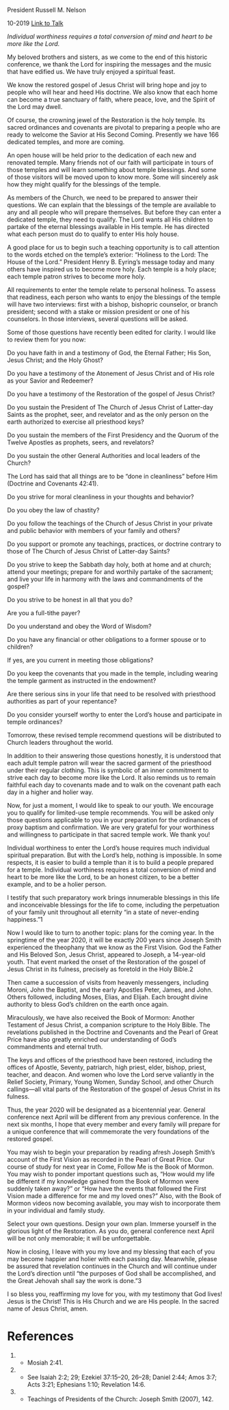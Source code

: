 President Russell M. Nelson

10-2019
[Link to Talk](https://www.churchofjesuschrist.org/study/general-conference/2019/10/57nelson?lang=eng)

_Individual worthiness requires a total conversion of mind and heart to be more like the Lord._

My beloved brothers and sisters, as we come to the end of this historic conference, we thank the Lord for inspiring the messages and the music that have edified us. We have truly enjoyed a spiritual feast.

We know the restored gospel of Jesus Christ will bring hope and joy to people who will hear and heed His doctrine. We also know that each home can become a true sanctuary of faith, where peace, love, and the Spirit of the Lord may dwell.

Of course, the crowning jewel of the Restoration is the holy temple. Its sacred ordinances and covenants are pivotal to preparing a people who are ready to welcome the Savior at His Second Coming. Presently we have 166 dedicated temples, and more are coming.

An open house will be held prior to the dedication of each new and renovated temple. Many friends not of our faith will participate in tours of those temples and will learn something about temple blessings. And some of those visitors will be moved upon to know more. Some will sincerely ask how they might qualify for the blessings of the temple.

As members of the Church, we need to be prepared to answer their questions. We can explain that the blessings of the temple are available to any and all people who will prepare themselves. But before they can enter a dedicated temple, they need to qualify. The Lord wants all His children to partake of the eternal blessings available in His temple. He has directed what each person must do to qualify to enter His holy house.



A good place for us to begin such a teaching opportunity is to call attention to the words etched on the temple’s exterior: “Holiness to the Lord: The House of the Lord.” President Henry B. Eyring’s message today and many others have inspired us to become more holy. Each temple is a holy place; each temple patron strives to become more holy.

All requirements to enter the temple relate to personal holiness. To assess that readiness, each person who wants to enjoy the blessings of the temple will have two interviews: first with a bishop, bishopric counselor, or branch president; second with a stake or mission president or one of his counselors. In those interviews, several questions will be asked.

Some of those questions have recently been edited for clarity. I would like to review them for you now:





Do you have faith in and a testimony of God, the Eternal Father; His Son, Jesus Christ; and the Holy Ghost?





Do you have a testimony of the Atonement of Jesus Christ and of His role as your Savior and Redeemer?





Do you have a testimony of the Restoration of the gospel of Jesus Christ?





Do you sustain the President of The Church of Jesus Christ of Latter-day Saints as the prophet, seer, and revelator and as the only person on the earth authorized to exercise all priesthood keys?

Do you sustain the members of the First Presidency and the Quorum of the Twelve Apostles as prophets, seers, and revelators?

Do you sustain the other General Authorities and local leaders of the Church?





The Lord has said that all things are to be “done in cleanliness” before Him (Doctrine and Covenants 42:41).

Do you strive for moral cleanliness in your thoughts and behavior?

Do you obey the law of chastity?





Do you follow the teachings of the Church of Jesus Christ in your private and public behavior with members of your family and others?





Do you support or promote any teachings, practices, or doctrine contrary to those of The Church of Jesus Christ of Latter-day Saints?





Do you strive to keep the Sabbath day holy, both at home and at church; attend your meetings; prepare for and worthily partake of the sacrament; and live your life in harmony with the laws and commandments of the gospel?





Do you strive to be honest in all that you do?





Are you a full-tithe payer?





Do you understand and obey the Word of Wisdom?





Do you have any financial or other obligations to a former spouse or to children?

If yes, are you current in meeting those obligations?





Do you keep the covenants that you made in the temple, including wearing the temple garment as instructed in the endowment?





Are there serious sins in your life that need to be resolved with priesthood authorities as part of your repentance?





Do you consider yourself worthy to enter the Lord’s house and participate in temple ordinances?





Tomorrow, these revised temple recommend questions will be distributed to Church leaders throughout the world.

In addition to their answering those questions honestly, it is understood that each adult temple patron will wear the sacred garment of the priesthood under their regular clothing. This is symbolic of an inner commitment to strive each day to become more like the Lord. It also reminds us to remain faithful each day to covenants made and to walk on the covenant path each day in a higher and holier way.

Now, for just a moment, I would like to speak to our youth. We encourage you to qualify for limited-use temple recommends. You will be asked only those questions applicable to you in your preparation for the ordinances of proxy baptism and confirmation. We are very grateful for your worthiness and willingness to participate in that sacred temple work. We thank you!

Individual worthiness to enter the Lord’s house requires much individual spiritual preparation. But with the Lord’s help, nothing is impossible. In some respects, it is easier to build a temple than it is to build a people prepared for a temple. Individual worthiness requires a total conversion of mind and heart to be more like the Lord, to be an honest citizen, to be a better example, and to be a holier person.

I testify that such preparatory work brings innumerable blessings in this life and inconceivable blessings for the life to come, including the perpetuation of your family unit throughout all eternity “in a state of never-ending happiness.”1

Now I would like to turn to another topic: plans for the coming year. In the springtime of the year 2020, it will be exactly 200 years since Joseph Smith experienced the theophany that we know as the First Vision. God the Father and His Beloved Son, Jesus Christ, appeared to Joseph, a 14-year-old youth. That event marked the onset of the Restoration of the gospel of Jesus Christ in its fulness, precisely as foretold in the Holy Bible.2

Then came a succession of visits from heavenly messengers, including Moroni, John the Baptist, and the early Apostles Peter, James, and John. Others followed, including Moses, Elias, and Elijah. Each brought divine authority to bless God’s children on the earth once again.

Miraculously, we have also received the Book of Mormon: Another Testament of Jesus Christ, a companion scripture to the Holy Bible. The revelations published in the Doctrine and Covenants and the Pearl of Great Price have also greatly enriched our understanding of God’s commandments and eternal truth.

The keys and offices of the priesthood have been restored, including the offices of Apostle, Seventy, patriarch, high priest, elder, bishop, priest, teacher, and deacon. And women who love the Lord serve valiantly in the Relief Society, Primary, Young Women, Sunday School, and other Church callings—all vital parts of the Restoration of the gospel of Jesus Christ in its fulness.

Thus, the year 2020 will be designated as a bicentennial year. General conference next April will be different from any previous conference. In the next six months, I hope that every member and every family will prepare for a unique conference that will commemorate the very foundations of the restored gospel.

You may wish to begin your preparation by reading afresh Joseph Smith’s account of the First Vision as recorded in the Pearl of Great Price. Our course of study for next year in Come, Follow Me is the Book of Mormon. You may wish to ponder important questions such as, “How would my life be different if my knowledge gained from the Book of Mormon were suddenly taken away?” or “How have the events that followed the First Vision made a difference for me and my loved ones?” Also, with the Book of Mormon videos now becoming available, you may wish to incorporate them in your individual and family study.

Select your own questions. Design your own plan. Immerse yourself in the glorious light of the Restoration. As you do, general conference next April will be not only memorable; it will be unforgettable.

Now in closing, I leave with you my love and my blessing that each of you may become happier and holier with each passing day. Meanwhile, please be assured that revelation continues in the Church and will continue under the Lord’s direction until “the purposes of God shall be accomplished, and the Great Jehovah shall say the work is done.”3

I so bless you, reaffirming my love for you, with my testimony that God lives! Jesus is the Christ! This is His Church and we are His people. In the sacred name of Jesus Christ, amen.

# References
1. - Mosiah 2:41.
2. - See Isaiah 2:2; 29; Ezekiel 37:15–20, 26–28; Daniel 2:44; Amos 3:7; Acts 3:21; Ephesians 1:10; Revelation 14:6.
3. - Teachings of Presidents of the Church: Joseph Smith (2007), 142.